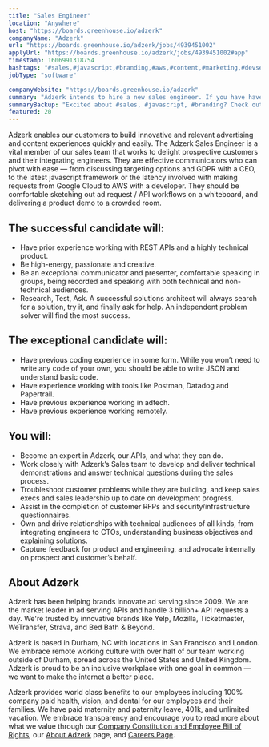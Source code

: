 ```yaml
---
title: "Sales Engineer"
location: "Anywhere"
host: "https://boards.greenhouse.io/adzerk"
companyName: "Adzerk"
url: "https://boards.greenhouse.io/adzerk/jobs/4939451002"
applyUrl: "https://boards.greenhouse.io/adzerk/jobs/4939451002#app"
timestamp: 1606991318754
hashtags: "#sales,#javascript,#branding,#aws,#content,#marketing,#devsec,#rest"
jobType: "software"

companyWebsite: "https://boards.greenhouse.io/adzerk"
summary: "Adzerk intends to hire a new sales engineer. If you have have prior experience working with REST APIs and a highly technical product, consider applying."
summaryBackup: "Excited about #sales, #javascript, #branding? Check out this job post!"
featured: 20
---
```


Adzerk enables our customers to build innovative and relevant advertising and content experiences quickly and easily. The Adzerk Sales Engineer is a vital member of our sales team that works to delight prospective customers and their integrating engineers. They are effective communicators who can pivot with ease — from discussing targeting options and GDPR with a CEO, to the latest javascript framework or the latency involved with making requests from Google Cloud to AWS with a developer. They should be comfortable sketching out ad request / API workflows on a whiteboard, and delivering a product demo to a crowded room. 

## The successful candidate will:

*   Have prior experience working with REST APIs and a highly technical product. 
*   Be high-energy, passionate and creative. 
*   Be an exceptional communicator and presenter, comfortable speaking in groups, being recorded and speaking with both technical and non-technical audiences. 
*   Research, Test, Ask. A successful solutions architect will always search for a solution, try it, and finally ask for help. An independent problem solver will find the most success. 

## The exceptional candidate will:

*   Have previous coding experience in some form. While you won’t need to write any code of your own, you should be able to write JSON and understand basic code. 
*   Have experience working with tools like Postman, Datadog and Papertrail.
*   Have previous experience working in adtech. 
*   Have previous experience working remotely. 

## You will: 

*   Become an expert in Adzerk, our APIs, and what they can do. 
*   Work closely with Adzerk’s Sales team to develop and deliver technical demonstrations and answer technical questions during the sales process. 
*   Troubleshoot customer problems while they are building, and keep sales execs and sales leadership up to date on development progress.
*   Assist in the completion of customer RFPs and security/infrastructure questionnaires. 
*   Own and drive relationships with technical audiences of all kinds, from integrating engineers to CTOs, understanding business objectives and explaining solutions. 
*   Capture feedback for product and engineering, and advocate internally on prospect and customer’s behalf.

## About Adzerk

Adzerk has been helping brands innovate ad serving since 2009. We are the market leader in ad serving APIs and handle 3 billion+ API requests a day. We're trusted by innovative brands like Yelp, Mozilla, Ticketmaster, WeTransfer, Strava, and Bed Bath & Beyond.

Adzerk is based in Durham, NC with locations in San Francisco and London. We embrace remote working culture with over half of our team working outside of Durham, spread across the United States and United Kingdom. Adzerk is proud to be an inclusive workplace with one goal in common — we want to make the internet a better place. 

Adzerk provides world class benefits to our employees including 100% company paid health, vision, and dental for our employees and their families. We have paid maternity and paternity leave, 401k, and unlimited vacation. We embrace transparency and encourage you to read more about what we value through our [Company Constitution and Employee Bill of Rights](https://adzerk.com/blog/company-constitution/), our [About Adzerk](https://adzerk.com/about/) page, and [Careers Page](https://adzerk.com/careers/).
